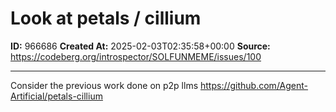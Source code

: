 # Look at petals / cillium

**ID:** 966686
**Created At:** 2025-02-03T02:35:58+00:00
**Source:** https://codeberg.org/introspector/SOLFUNMEME/issues/100

---

Consider the previous work done on p2p llms
https://github.com/Agent-Artificial/petals-cillium